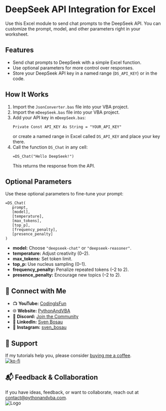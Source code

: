 
# DeepSeek API Integration for Excel

Use this Excel module to send chat prompts to the DeepSeek API. You can customize the prompt, model, and other parameters right in your worksheet.

## Features
- Send chat prompts to DeepSeek with a simple Excel function.
- Use optional parameters for more control over responses.
- Store your DeepSeek API key in a named range (`DS_API_KEY`) or in the code.

## How It Works
1. Import the `JsonConverter.bas` file into your VBA project.  
2. Import the `mDeepSeek.bas` file into your VBA project.  
3. Add your API key in `mDeepSeek.bas`:
   ```vba
   Private Const API_KEY As String = "YOUR_API_KEY"
   ```
   or create a named range in Excel called `DS_API_KEY` and place your key there.
4. Call the function `DS_Chat` in any cell:
   ```excel
   =DS_Chat("Hello DeepSeek!")
   ```
   This returns the response from the API.

## Optional Parameters
Use these optional parameters to fine-tune your prompt:
```excel
=DS_Chat(
   prompt, 
   [model], 
   [temperature], 
   [max_tokens], 
   [top_p], 
   [frequency_penalty], 
   [presence_penalty]
)
```
- **model:** Choose `"deepseek-chat"` or `"deepseek-reasoner"`.
- **temperature:** Adjust creativity (0–2).
- **max_tokens:** Set token limit.
- **top_p:** Use nucleus sampling (0–1).
- **frequency_penalty:** Penalize repeated tokens (–2 to 2).
- **presence_penalty:** Encourage new topics (–2 to 2).

## 🤝 Connect with Me
- 📺 **YouTube:** [CodingIsFun](https://youtube.com/c/CodingIsFun)
- 🌐 **Website:** [PythonAndVBA](https://pythonandvba.com)
- 💬 **Discord:** [Join the Community](https://pythonandvba.com/discord)
- 💼 **LinkedIn:** [Sven Bosau](https://www.linkedin.com/in/sven-bosau/)
- 📸 **Instagram:** [sven_bosau](https://www.instagram.com/sven_bosau/)

## 💖 Support
If my tutorials help you, please consider [buying me a coffee](https://pythonandvba.com/coffee-donation).  
[![ko-fi](https://ko-fi.com/img/githubbutton_sm.svg)](https://pythonandvba.com/coffee-donation)

## 📬 Feedback & Collaboration
If you have ideas, feedback, or want to collaborate, reach out at contact@pythonandvba.com.  
![Logo](https://www.pythonandvba.com/banner-img)
